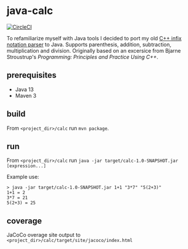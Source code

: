 # java-calc

[![CircleCI](https://circleci.com/gh/Wiles/java-calc/tree/master.svg?style=svg&circle-token=07583b7d6ca35e7d245c8c4527e0e0dc32473e08)](https://circleci.com/gh/Wiles/java-calc/tree/master)

To refamiliarize myself with Java tools I decided to port my old [C++ infix notation parser](https://github.com/Wiles/win_calc/tree/master/calc_base/calc_base) to Java. Supports parenthesis, addition, subtraction, multiplication and division. Originally based on an excersice from Bjarne Stroustrup's *Programming: Principles and Practice Using C++*.

## prerequisites

* Java 13
* Maven 3

## build

From `<project_dir>/calc` run `mvn package`.

## run

From `<project_dir>/calc` run `java -jar target/calc-1.0-SNAPSHOT.jar [expression...]`

Example use:

```
> java -jar target/calc-1.0-SNAPSHOT.jar 1+1 "3*7" "5(2+3)" 
1+1 = 2
3*7 = 21
5(2+3) = 25
```

## coverage

JaCoCo overage site output to `<project_dir>/calc/target/site/jacoco/index.html`